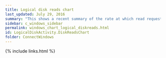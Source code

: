 ```yaml
---
title: Logical disk reads chart
last_updated: July 29, 2016
summary: "This shows a recent summary of the rate at which read requests have been sent to each logical disk."
sidebar: c_windows_sidebar
permalink: windows_chart_logical_diskreads.html
id: LogicalDiskActivity.DiskReadsChart
folder: ConnectWindows
---
```





{% include links.html %}
